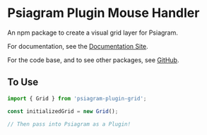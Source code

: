 # Psiagram Plugin Mouse Handler

An npm package to create a visual grid layer for Psiagram.

For documentation, see the [Documentation Site](https://www.psiagram.org/).

For the code base, and to see other packages, see
[GitHub](https://github.com/liamross/psiagram).

## To Use

```js
import { Grid } from 'psiagram-plugin-grid';

const initializedGrid = new Grid();

// Then pass into Psiagram as a Plugin!
```

